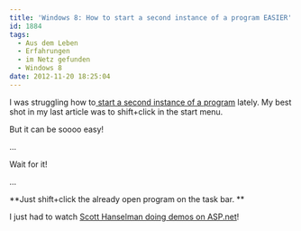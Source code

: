 ```yaml
---
title: 'Windows 8: How to start a second instance of a program EASIER'
id: 1884
tags:
  - Aus dem Leben
  - Erfahrungen
  - im Netz gefunden
  - Windows 8
date: 2012-11-20 18:25:04
---
```


I was struggling how to[ start a second instance of a program](https://fabse.net/blog/2012/11/12/windows-8-how-to-start-a-second-instance-of-a-program/ "Windows 8: How to start a second instance of a program") lately. My best shot in my last article was to shift+click in the start menu.

But it can be soooo easy!

...

Wait for it!

...

**Just shift+click the already open program on the task bar. **

I just had to watch [Scott Hanselman doing demos on ASP.net](http://channel9.msdn.com/Events/Build/2012/3-028 "Bleeding edge ASP.NET: See what is next for MVC, Web API, SignalR and more…")!
